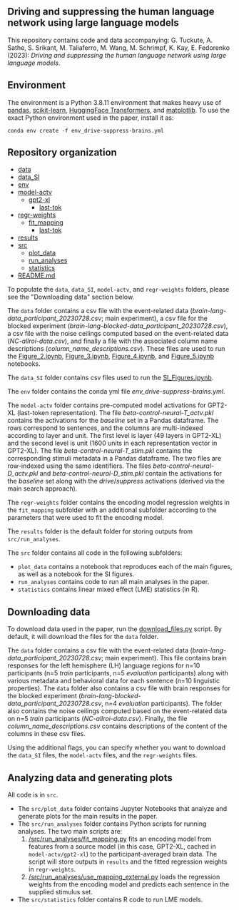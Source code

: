 ## Driving and suppressing the human language network using large language models

This repository contains code and data accompanying: 
G. Tuckute, A. Sathe, S. Srikant, M. Taliaferro, M. Wang, M. Schrimpf, K. Kay, E. Fedorenko (2023): _Driving and suppressing the human language network using large language models_.

## Environment
The environment is a Python 3.8.11 environment that makes heavy use of [pandas](https://pandas.pydata.org/), [scikit-learn](https://scikit-learn.org/stable/), [HuggingFace Transformers](https://huggingface.co/docs/transformers/index), and [matplotlib](https://matplotlib.org/). To use the exact Python environment used in the paper, install it as:

```
conda env create -f env_drive-suppress-brains.yml
```

## Repository organization
 * [data](./data)
 * [data_SI](./data_SI)
 * [env](./env)
 * [model-actv](./model-actv)
   * [gpt2-xl](./model-actv/gpt2-xl)
     * [last-tok](./model-actv/gpt2-xl/last-tok)
 * [regr-weights](./regr-weights)
   * [fit_mapping](./regr-weights/fit_mapping)
     * [last-tok](./regr-weights/fit_mapping/last-tok)
 * [results](./results)
 * [src](./src)
   * [plot_data](./src/plot_data)
   * [run_analyses](./src/run_analyses)
   * [statistics](./src/statistics)
 * [README.md](./README.md)

To populate the `data`, `data_SI`, `model-actv`, and `regr-weights` folders, please see the "Downloading data" section below.

The `data` folder contains a csv file with the event-related data (_brain-lang-data_participant_20230728.csv_; main experiment), a csv file for the blocked experiment (_brain-lang-blocked-data_participant_20230728.csv_), a csv file with the noise ceilings computed based on the event-related data (_NC-allroi-data.csv_), and finally a file with the associated column name descriptions (_column_name_descriptions.csv_). These files are used to run the [Figure_2.ipynb](https://github.com/gretatuckute/drive_suppress_brains/blob/main/src/plot_data/Figure2.ipynb), [Figure_3.ipynb](https://github.com/gretatuckute/drive_suppress_brains/blob/main/src/plot_data/Figure3.ipynb), [Figure_4.ipynb](https://github.com/gretatuckute/drive_suppress_brains/blob/main/src/plot_data/Figure4.ipynb), and [Figure_5.ipynb](https://github.com/gretatuckute/drive_suppress_brains/blob/main/src/plot_data/Figure5.ipynb) notebooks.

The `data_SI` folder contains csv files used to run the [SI_Figures.ipynb](https://github.com/gretatuckute/drive_suppress_brains/blob/main/src/plot_data/SI_Figures.ipynb).

The `env` folder contains the conda yml file _env_drive-suppress-brains.yml_.

The `model-actv` folder contains pre-computed model activations for GPT2-XL (last-token representation). The file _beta-control-neural-T_actv.pkl_ contains the activations for the _baseline_ set in a Pandas dataframe. The rows correspond to sentences, and the columns are multi-indexed according to layer and unit. The first level is layer (49 layers in GPT2-XL) and the second level is unit (1600 units in each representation vector in GPT2-XL). The file _beta-control-neural-T_stim.pkl_ contains the corresponding stimuli metadata in a Pandas dataframe. The two files are row-indexed using the same identifiers. The files _beta-control-neural-D_actv.pkl_ and _beta-control-neural-D_stim.pkl_ contain the activations for the _baseline_ set along with the _drive_/_suppress_ activations (derived via the main search approach).

The `regr-weights` folder contains the encoding model regression weights in the `fit_mapping` subfolder with an additional subfolder according to the parameters that were used to fit the encoding model.

The `results` folder is the default folder for storing outputs from `src/run_analyses`.

The `src` folder contains all code in the following subfolders: 
- `plot_data` contains a notebook that reproduces each of the main figures, as well as a notebook for the SI figures.
-  `run_analyses` contains code to run all main analyses in the paper.
-  `statistics` contains linear mixed effect (LME) statistics (in R).

## Downloading data
To download data used in the paper, run the [download_files.py](https://github.com/gretatuckute/drive_suppress_brains/blob/main/setup_utils/download_files.py) script. By default, it will download the files for the `data` folder. 

The `data` folder contains a csv file with the event-related data (_brain-lang-data_participant_20230728.csv_; main experiment). This file contains brain responses for the left hemisphere (LH) language regions for n=10 participants (n=5 _train_ participants, n=5 _evaluation_ participants) along with various metadata and behavioral data for each sentence (n=10 linguistic properties). The `data` folder also contains a csv file with brain responses for the blocked experiment (_brain-lang-blocked-data_participant_20230728.csv_, n=4 _evaluation_ participants). The folder also contains the noise ceilings computed based on the event-related data on n=5 _train_ participants (_NC-allroi-data.csv_). Finally, the file _column_name_descriptions.csv_ contains descriptions of the content of the columns in these csv files.

Using the additional flags, you can specify whether you want to download the `data_SI` files, the `model-actv` files, and the `regr-weights` files. 

## Analyzing data and generating plots
All code is in `src`. 

- The `src/plot_data` folder contains Jupyter Notebooks that analyze and generate plots for the main results in the paper. 
- The `src/run_analyses` folder contains Python scripts for running analyses. The two main scripts are: 
	1. [/src/run_analyses/fit_mapping.py](https://github.com/gretatuckute/drive_suppress_brains/blob/main/src/run_analyses/fit_mapping.py) fits an encoding model from features from a source model (in this case, GPT2-XL, cached in `model-actv/gpt2-xl`) to the participant-averaged brain data. The script will store outputs in `results` and the fitted regression weights in `regr-weights`.
	2. [/src/run_analyses/use_mapping_external.py](https://github.com/gretatuckute/drive_suppress_brains/blob/main/src/run_analyses/use_mapping_external.py) loads the regression weights from the encoding model and predicts each sentence in the supplied stimulus set.
- The `src/statistics` folder contains R code to run LME models.

<!---
## Citation
If you use this repository or data, please cite:

```
@article{Tuckute2023.04.16.537080,
	abstract = {Transformer language models are today{\textquoteright}s most accurate models of language processing in the brain. Here, using fMRI-measured brain responses to 1,000 diverse sentences, we develop a GPT-based encoding model and use this model to identify new sentences that are predicted to drive or suppress responses in the human language network. We demonstrate that these model-selected {\textquoteleft}out-of-distribution{\textquoteright} sentences indeed drive and suppress activity of human language areas in new individuals (86\% increase and 98\% decrease relative to the average response to diverse naturalistic sentences). A systematic analysis of the model-selected sentences reveals that surprisal and well-formedness of linguistic input are key determinants of response strength in the language network. These results establish the ability of brain-aligned models to noninvasively control neural activity in higher-level cortical areas, like the language network.Competing Interest StatementThe authors have declared no competing interest.},
	author = {Greta Tuckute and Aalok Sathe and Shashank Srikant and Maya Taliaferro and Mingye Wang and Martin Schrimpf and Kendrick Kay and Evelina Fedorenko},
	doi = {10.1101/2023.04.16.537080},
	elocation-id = {2023.04.16.537080},
	eprint = {https://www.biorxiv.org/content/early/2023/05/06/2023.04.16.537080.full.pdf},
	journal = {bioRxiv},
	publisher = {Cold Spring Harbor Laboratory},
	title = {Driving and suppressing the human language network using large language models},
	url = {https://www.biorxiv.org/content/early/2023/05/06/2023.04.16.537080},
	year = {2023},
	bdsk-url-1 = {https://www.biorxiv.org/content/early/2023/05/06/2023.04.16.537080},
	bdsk-url-2 = {https://doi.org/10.1101/2023.04.16.537080}}
```
--->

<!---

## XXXXX
We used to common model-brain evaluation metrics, namely regression and representational similarity analysis (RSA), as demonstrated in the figure below.

<img src="./illustrations/fig1.png" width="600"/>

### Regression


#### Note on how DNN unit activations are organized

## Generating plots
The figures in the paper can be reproduced via the notebooks in the [analyze](https://github.com/gretatuckute/auditory_brain_dnn/tree/main/aud_dnn/analyze) directory, e.g., [generate_Figure2.ipynb](https://github.com/gretatuckute/auditory_brain_dnn/blob/main/aud_dnn/analyze/generate_Figure2.ipynb) and so forth.


`.
├── data
├── env
├── model-actv
│    └── gpt2-xl
│          └── last-tok
├── regr-weights
│    └── fit_mapping
│          └── last-tok
├── results
├── src
│   ├── plot_data
│   ├── run_analyses
│   └── statistics
└── README.md
`


--->
